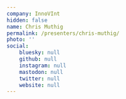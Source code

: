 ```yaml
---
company: InnoVInt
hidden: false
name: Chris Muthig
permalink: /presenters/chris-muthig/
photo: ''
social:
    bluesky: null
    github: null
    instagram: null
    mastodon: null
    twitter: null
    website: null
---
```

